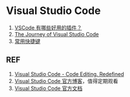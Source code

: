 # Visual Studio Code

1. [VSCode 有哪些好用的插件？](./vscode_plugins.md)
1. [The Journey of Visual Studio Code](./vscode_journey.md)
1. [常用快捷键](./vscode_hotkey.md)

## REF

1. [Visual Studio Code - Code Editing. Redefined][1]
1. [Visual Studio Code 官方博客][2]，值得定期观看
1. [Visual Studio Code 官方文档][3]

[1]: https://code.visualstudio.com/ "Visual Studio Code - Code Editing. Redefined"
[2]: https://code.visualstudio.com/blogs "Visual Studio Code Blogs"
[3]: https://code.visualstudio.com/docs "Documentation for Visual Studio Code"